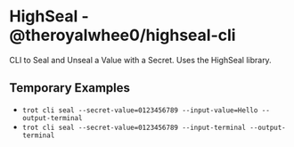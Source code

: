 # HighSeal - @theroyalwhee0/highseal-cli

CLI to Seal and Unseal a Value with a Secret. Uses the HighSeal library.

## Temporary Examples
- `trot cli seal --secret-value=0123456789 --input-value=Hello --output-terminal`
- `trot cli seal --secret-value=0123456789 --input-terminal --output-terminal`
